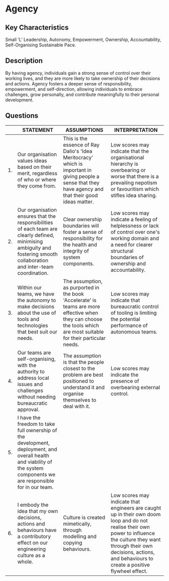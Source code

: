 # Agency

## Key Characteristics
Small ‘L’ Leadership, Autonomy, Empowerment, Ownership, Accountability, Self-Organising Sustainable Pace.

## Description
By having agency, individuals gain a strong sense of control over their working lives, and they are more likely to take ownership of their decisions and actions. Agency fosters a deeper sense of responsibility, empowerment, and self-direction, allowing individuals to embrace challenges, grow personally, and contribute meaningfully to their personal development.

## Questions

| | STATEMENT  	| ASSUMPTIONS 	| INTERPRETATION |
|---	|---	|---	|---	|
| 1. | Our organisation values ideas based on their merit, regardless of who or where they come from.  	| This is the essence of Ray Dalio's 'Idea Meritocracy' which is important in giving people a sense that they have agency and that their good ideas matter. | Low scores may indicate that the organisational hierarchy is overbearing or worse that there is a prevailing nepotism or favouritism which stifles idea sharing.	|
| 2. | Our organisation ensures that the responsibilities of each team are clearly defined, minimising ambiguity and fostering smooth collaboration and inter-team coordination.  	| Clear  ownership boundaries will foster a sense of responsibility for the health and integrity of system components. | Low scores may indicate a feeling of helplessness or lack of control over one's working domain and a need for clearer structural boundaries of ownership and accountability.	|
| 3. | Within our teams, we have the autonomy to make decisions about the use of tools and technologies that best suit our needs. | The assumption, as purported in the book 'Accelerate' is teams are more effective when they can choose the tools which are most suitable for their particular needs. | Low scores may indicate that bureaucratic control of tooling is limiting the potential performance of autonomous teams.	|
| 4. | Our teams are self-organising, with the authority to address local issues and challenges without needing bureaucratic approval.	| The assumption is that the people closest to the problem are best positioned to understand it and organise themselves to deal with it.  | Low scores may indicate the presence of overbearing external control.	|
| 5. | I have the freedom to take full ownership of the development, deployment, and overall health and viability of the system components we are responsible for in our team.  	|   	| | 
| 6. | I embody the idea that my own decisions, actions and behaviours have a contributory effect on our engineering culture as a whole. | Culture is created mimetically, through modelling and copying behaviours. | Low scores may indicate that engineers are caught up in their own doom loop and do not realise their own power to influence the culture they want through their own decisions, actions, and behaviours to create a positive flywheel effect. 	|







